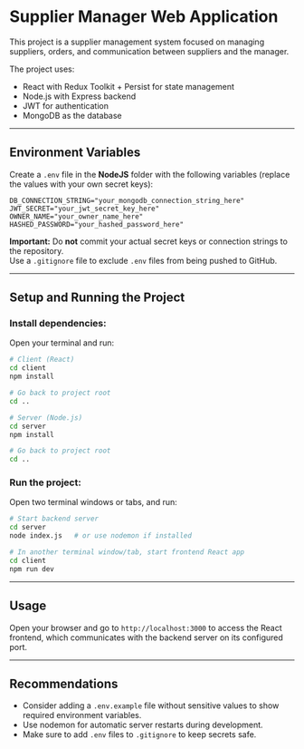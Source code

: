 # Supplier Manager Web Application

This project is a supplier management system focused on managing suppliers, orders, and communication between suppliers and the manager.

The project uses:

- React with Redux Toolkit + Persist for state management  
- Node.js with Express backend  
- JWT for authentication  
- MongoDB as the database  

---

## Environment Variables

Create a `.env` file in the **NodeJS** folder with the following variables (replace the values with your own secret keys):

```env
DB_CONNECTION_STRING="your_mongodb_connection_string_here"
JWT_SECRET="your_jwt_secret_key_here"
OWNER_NAME="your_owner_name_here"
HASHED_PASSWORD="your_hashed_password_here"
```

**Important:** Do **not** commit your actual secret keys or connection strings to the repository.  
Use a `.gitignore` file to exclude `.env` files from being pushed to GitHub.

---

## Setup and Running the Project

### Install dependencies:

Open your terminal and run:

```bash
# Client (React)
cd client
npm install

# Go back to project root
cd ..

# Server (Node.js)
cd server
npm install

# Go back to project root
cd ..


```

### Run the project:

Open two terminal windows or tabs, and run:

```bash
# Start backend server
cd server
node index.js   # or use nodemon if installed

# In another terminal window/tab, start frontend React app
cd client
npm run dev
```

---

## Usage

Open your browser and go to `http://localhost:3000` to access the React frontend, which communicates with the backend server on its configured port.

---

## Recommendations

- Consider adding a `.env.example` file without sensitive values to show required environment variables.  
- Use nodemon for automatic server restarts during development.  
- Make sure to add `.env` files to `.gitignore` to keep secrets safe.
